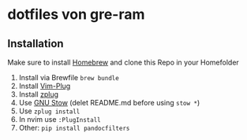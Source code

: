 # dotfiles von gre-ram

## Installation
Make sure to install [Homebrew](https://brew.sh) and clone this Repo in your Homefolder
1. Install via Brewfile `brew bundle`
2. Install [Vim-Plug](https://github.com/junegunn/vim-plug)
3. Install [zplug](https://github.com/zplug/zplug)
4. Use [GNU Stow](https://www.gnu.org/software/stow/) (delet README.md before using `stow *`)
5. Use `zplug install`
6. In nvim use `:PlugInstall`
7. Other: `pip install pandocfilters`


